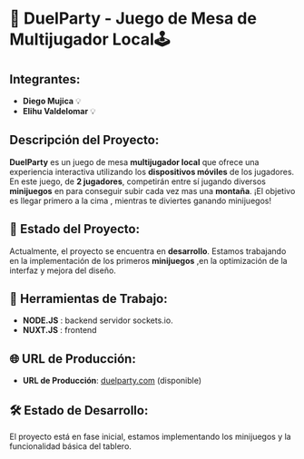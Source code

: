 # 🎲 DuelParty - Juego de Mesa de Multijugador Local🕹️

## Integrantes:
- **Diego Mujica** 💡
- **Elihu Valdelomar** 💡

## Descripción del Proyecto:
**DuelParty** es un juego de mesa **multijugador local** que ofrece una experiencia interactiva utilizando los **dispositivos móviles** de los jugadores. En este juego, de **2 jugadores**, competirán entre sí jugando diversos **minijuegos** en para conseguir subir cada vez mas una **montaña**. ¡El objetivo es llegar primero a la cima , mientras te diviertes ganando minijuegos!

## 🚀 Estado del Proyecto:
Actualmente, el proyecto se encuentra en **desarrollo**. Estamos trabajando en la implementación de los primeros **minijuegos** ,en la optimización de la interfaz y mejora del diseño. 

## 📅 Herramientas de Trabajo:
- **NODE.JS** : backend servidor sockets.io.
- **NUXT.JS** : frontend

## 🌐 URL de Producción:
- **URL de Producción**: [duelparty.com](https://duelparty.com) (disponible)

## 🛠️ Estado de Desarrollo:
El proyecto está en fase inicial, estamos implementando los minijuegos y la funcionalidad básica del tablero.
